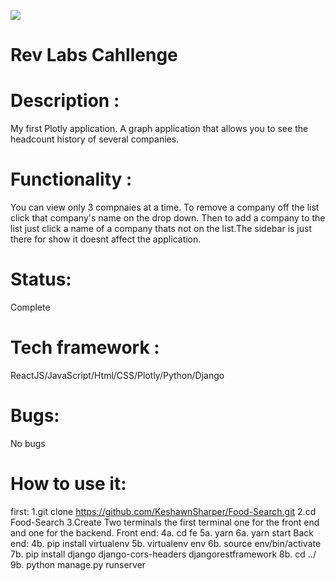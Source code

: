 <img src="https://res.cloudinary.com/di449masi/image/upload/v1616174499/Screen_Shot_2021-03-19_at_1.20.33_PM_rc3asw.png"></img>

# Rev Labs Cahllenge

# Description : 
My first Plotly application. A graph application that allows you to see the headcount history of several companies.


# Functionality : 
You can view only 3 compnaies at a time. To remove a company off the list click that company's name on the drop down. Then to add a company to the list just click a name of a company thats not on the list.The sidebar is just there for show it doesnt affect the application.
# Status:
Complete

# Tech framework :
ReactJS/JavaScript/Html/CSS/Plotly/Python/Django

# Bugs:
No bugs 
# How to use it:
first:
1.git clone https://github.com/KeshawnSharper/Food-Search.git
2.cd Food-Search
3.Create Two terminals the first terminal one for the front end and one for the backend. 
Front end:
4a. cd fe
5a. yarn
6a. yarn start
Back end:
4b. pip install virtualenv
5b. virtualenv env
6b. source env/bin/activate
7b. pip install django django-cors-headers djangorestframework 
8b. cd ../
9b. python manage.py runserver



